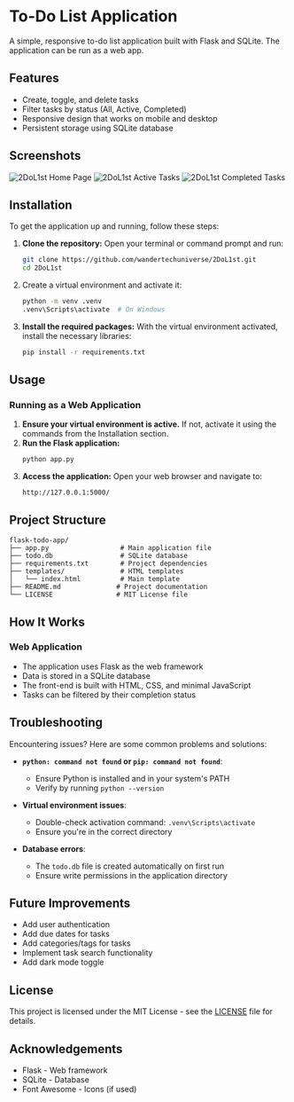 # To-Do List Application

A simple, responsive to-do list application built with Flask and SQLite. The application can be run as a web app.

## Features

- Create, toggle, and delete tasks
- Filter tasks by status (All, Active, Completed)
- Responsive design that works on mobile and desktop
- Persistent storage using SQLite database

## Screenshots

![2DoL1st Home Page](https://raw.githubusercontent.com/wandertechuniverse/2DoL1st/refs/heads/master/2DoL1st%20Page.png)
![2DoL1st Active Tasks](https://raw.githubusercontent.com/wandertechuniverse/2DoL1st/refs/heads/master/2DoL1st%20Active%20Page.png)
![2DoL1st Completed Tasks](https://raw.githubusercontent.com/wandertechuniverse/2DoL1st/refs/heads/master/2DoL1st%20Completed%20Page.png)

## Installation

To get the application up and running, follow these steps:

1.  **Clone the repository:**
    Open your terminal or command prompt and run:
    ```bash
    git clone https://github.com/wandertechuniverse/2DoL1st.git
    cd 2DoL1st
    ```

2. Create a virtual environment and activate it:
   ```bash
   python -m venv .venv
   .venv\Scripts\activate  # On Windows
   ```

3.  **Install the required packages:**
    With the virtual environment activated, install the necessary libraries:
    ```bash
    pip install -r requirements.txt
    ```

## Usage

### Running as a Web Application

1.  **Ensure your virtual environment is active.** If not, activate it using the commands from the Installation section.
2.  **Run the Flask application:**
    ```bash
    python app.py
    ```
3.  **Access the application:**
    Open your web browser and navigate to:
    ```
    http://127.0.0.1:5000/
    ```

## Project Structure

```
flask-todo-app/
├── app.py                  # Main application file
├── todo.db                 # SQLite database
├── requirements.txt        # Project dependencies
├── templates/              # HTML templates
│   └── index.html          # Main template
├── README.md              # Project documentation
└── LICENSE                # MIT License file
```

## How It Works

### Web Application
- The application uses Flask as the web framework
- Data is stored in a SQLite database
- The front-end is built with HTML, CSS, and minimal JavaScript
- Tasks can be filtered by their completion status

## Troubleshooting

Encountering issues? Here are some common problems and solutions:

* **`python: command not found` or `pip: command not found`**:
    * Ensure Python is installed and in your system's PATH
    * Verify by running `python --version`

* **Virtual environment issues**:
    * Double-check activation command: `.venv\Scripts\activate`
    * Ensure you're in the correct directory

* **Database errors**:
    * The `todo.db` file is created automatically on first run
    * Ensure write permissions in the application directory

## Future Improvements

- Add user authentication
- Add due dates for tasks
- Add categories/tags for tasks
- Implement task search functionality
- Add dark mode toggle

## License

This project is licensed under the MIT License - see the [LICENSE](LICENSE) file for details.

## Acknowledgements

- Flask - Web framework
- SQLite - Database
- Font Awesome - Icons (if used)
